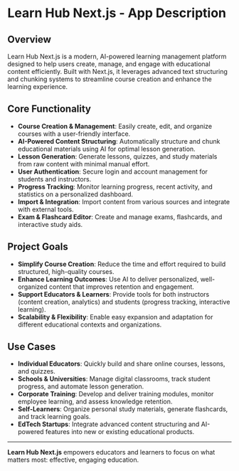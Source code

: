 # Learn Hub Next.js - App Description

## Overview

Learn Hub Next.js is a modern, AI-powered learning management platform designed to help users create, manage, and engage with educational content efficiently. Built with Next.js, it leverages advanced text structuring and chunking systems to streamline course creation and enhance the learning experience.

## Core Functionality

- **Course Creation & Management**: Easily create, edit, and organize courses with a user-friendly interface.
- **AI-Powered Content Structuring**: Automatically structure and chunk educational materials using AI for optimal lesson generation.
- **Lesson Generation**: Generate lessons, quizzes, and study materials from raw content with minimal manual effort.
- **User Authentication**: Secure login and account management for students and instructors.
- **Progress Tracking**: Monitor learning progress, recent activity, and statistics on a personalized dashboard.
- **Import & Integration**: Import content from various sources and integrate with external tools.
- **Exam & Flashcard Editor**: Create and manage exams, flashcards, and interactive study aids.

## Project Goals

- **Simplify Course Creation**: Reduce the time and effort required to build structured, high-quality courses.
- **Enhance Learning Outcomes**: Use AI to deliver personalized, well-organized content that improves retention and engagement.
- **Support Educators & Learners**: Provide tools for both instructors (content creation, analytics) and students (progress tracking, interactive learning).
- **Scalability & Flexibility**: Enable easy expansion and adaptation for different educational contexts and organizations.

## Use Cases

- **Individual Educators**: Quickly build and share online courses, lessons, and quizzes.
- **Schools & Universities**: Manage digital classrooms, track student progress, and automate lesson generation.
- **Corporate Training**: Develop and deliver training modules, monitor employee learning, and assess knowledge retention.
- **Self-Learners**: Organize personal study materials, generate flashcards, and track learning goals.
- **EdTech Startups**: Integrate advanced content structuring and AI-powered features into new or existing educational products.

---

**Learn Hub Next.js** empowers educators and learners to focus on what matters most: effective, engaging education. 